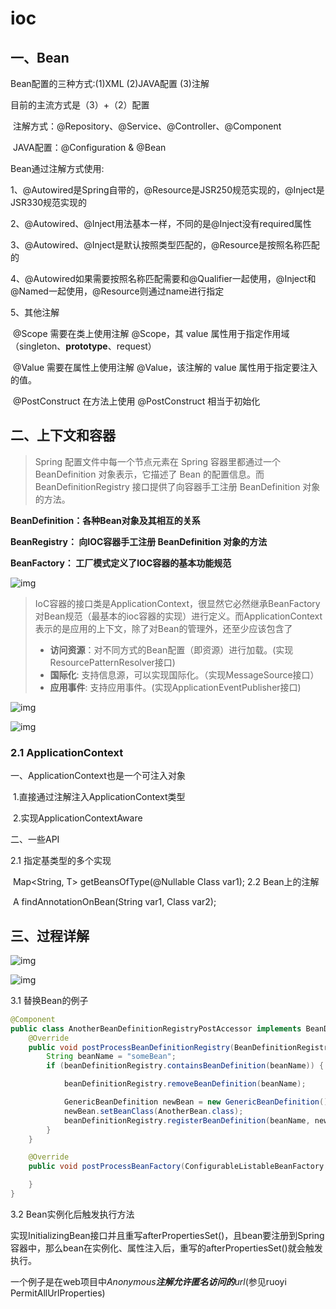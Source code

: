 # ioc

## 一、Bean

Bean配置的三种方式:(1)XML (2)JAVA配置 (3)注解

目前的主流方式是（3）+（2）配置

​	注解方式：@Repository、@Service、@Controller、@Component

​	JAVA配置：@Configuration & @Bean

Bean通过注解方式使用:

1、@Autowired是Spring自带的，@Resource是JSR250规范实现的，@Inject是JSR330规范实现的

2、@Autowired、@Inject用法基本一样，不同的是@Inject没有required属性

3、@Autowired、@Inject是默认按照类型匹配的，@Resource是按照名称匹配的

4、@Autowired如果需要按照名称匹配需要和@Qualifier一起使用，@Inject和@Named一起使用，@Resource则通过name进行指定

5、其他注解

​	@Scope	需要在类上使用注解 @Scope，其 value 属性用于指定作用域（singleton、**prototype**、request）

​	@Value	需要在属性上使用注解 @Value，该注解的 value 属性用于指定要注入的值。

​	@PostConstruct	在方法上使用 @PostConstruct 相当于初始化

## 二、上下文和容器

> Spring 配置文件中每一个<bean>节点元素在 Spring 容器里都通过一个 BeanDefinition 对象表示，它描述了 Bean 的配置信息。而 BeanDefinitionRegistry 接口提供了向容器手工注册 BeanDefinition 对象的方法。

**BeanDefinition：各种Bean对象及其相互的关系**

**BeanRegistry： 向IOC容器手工注册 BeanDefinition 对象的方法**

**BeanFactory： 工厂模式定义了IOC容器的基本功能规范**

![img](https://cdn.jsdelivr.net/gh/wang-jie-2020/images/spring-framework-ioc-source-2.png)

> IoC容器的接口类是ApplicationContext，很显然它必然继承BeanFactory对Bean规范（最基本的ioc容器的实现）进行定义。而ApplicationContext表示的是应用的上下文，除了对Bean的管理外，还至少应该包含了
>
>- **访问资源**：对不同方式的Bean配置（即资源）进行加载。(实现ResourcePatternResolver接口)
>- **国际化**: 支持信息源，可以实现国际化。（实现MessageSource接口）
>- **应用事件**: 支持应用事件。(实现ApplicationEventPublisher接口)

![img](https://cdn.jsdelivr.net/gh/wang-jie-2020/images/spring-framework-ioc-source-71.png)

![img](https://cdn.jsdelivr.net/gh/wang-jie-2020/images/spring-framework-ioc-source-51.png)

### 2.1 ApplicationContext

一、ApplicationContext也是一个可注入对象

​	1.直接通过注解注入ApplicationContext类型

​	2.实现ApplicationContextAware

二、一些API

2.1 指定基类型的多个实现

​	<T> Map<String, T> getBeansOfType(@Nullable Class<T> var1);
2.2 Bean上的注解 

​	<A extends Annotation> A findAnnotationOnBean(String var1, Class<A> var2);

## 三、过程详解

![img](https://cdn.jsdelivr.net/gh/wang-jie-2020/images/spring-framework-ioc-source-102.png)

![img](https://cdn.jsdelivr.net/gh/wang-jie-2020/images/5e70bcb4ff1d43b19da823fbc6e2a6d9.png)

3.1 替换Bean的例子

```java
@Component
public class AnotherBeanDefinitionRegistryPostAccessor implements BeanDefinitionRegistryPostProcessor {
    @Override
    public void postProcessBeanDefinitionRegistry(BeanDefinitionRegistry beanDefinitionRegistry) throws BeansException {
        String beanName = "someBean";
        if (beanDefinitionRegistry.containsBeanDefinition(beanName)) {

            beanDefinitionRegistry.removeBeanDefinition(beanName);

            GenericBeanDefinition newBean = new GenericBeanDefinition();
            newBean.setBeanClass(AnotherBean.class);
            beanDefinitionRegistry.registerBeanDefinition(beanName, newBean);
        }
    }

    @Override
    public void postProcessBeanFactory(ConfigurableListableBeanFactory configurableListableBeanFactory) throws BeansException {

    }
}
```

3.2 Bean实例化后触发执行方法

实现InitializingBean接口并且重写afterPropertiesSet()，且bean要注册到Spring容器中，那么bean在实例化、属性注入后，重写的afterPropertiesSet()就会触发执行。

一个例子是在web项目中*Anonymous**注解允许匿名访问的**url*(参见ruoyi PermitAllUrlProperties)

